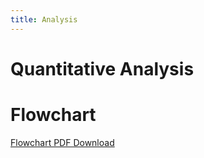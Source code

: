 ```yaml
---
title: Analysis
---
```


# Quantitative Analysis

# Flowchart
[Flowchart PDF Download](/flowchart.drawio.pdf)
